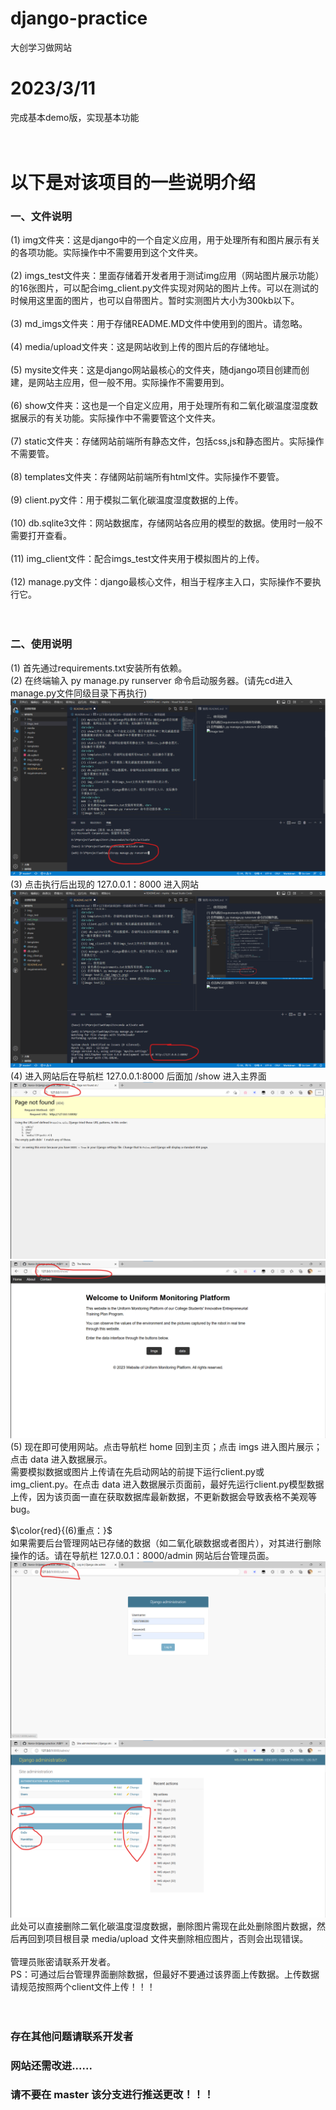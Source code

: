 # django-practice
大创学习做网站
<br>
# 2023/3/11
完成基本demo版，实现基本功能
<br><br><br>
# 以下是对该项目的一些说明介绍
### 一、文件说明
(1) img文件夹：这是django中的一个自定义应用，用于处理所有和图片展示有关的各项功能。实际操作中不需要用到这个文件夹。
<br><br>
(2) imgs_test文件夹：里面存储着开发者用于测试img应用（网站图片展示功能）的16张图片，可以配合img_client.py文件实现对网站的图片上传。可以在测试的时候用这里面的图片，也可以自带图片。暂时实测图片大小为300kb以下。
<br><br>
(3) md_imgs文件夹：用于存储README.MD文件中使用到的图片。请忽略。
<br><br>
(4) media/upload文件夹：这是网站收到上传的图片后的存储地址。
<br><br>
(5) mysite文件夹：这是django网站最核心的文件夹，随django项目创建而创建，是网站主应用，但一般不用。实际操作不需要用到。
<br><br>
(6) show文件夹：这也是一个自定义应用，用于处理所有和二氧化碳温度湿度数据展示的有关功能。实际操作中不需要管这个文件夹。
<br><br>
(7) static文件夹：存储网站前端所有静态文件，包括css,js和静态图片。实际操作不需要管。
<br><br>
(8) templates文件夹：存储网站前端所有html文件。实际操作不要管。
<br><br>
(9) client.py文件：用于模拟二氧化碳温度湿度数据的上传。
<br><br>
(10) db.sqlite3文件：网站数据库，存储网站各应用的模型的数据。使用时一般不需要打开查看。
<br><br>
(11) img_client文件：配合imgs_test文件夹用于模拟图片的上传。
<br><br>
(12) manage.py文件：django最核心文件，相当于程序主入口，实际操作不要执行它。
<br><br><br>
### 二、使用说明
(1) 首先通过requirements.txt安装所有依赖。<br>
(2) 在终端输入 py manage.py runserver 命令启动服务器。(请先cd进入manage.py文件同级目录下再执行)<br>
![image text](./md_imgs/1.png)
(3) 点击执行后出现的 127.0.0.1：8000 进入网站<br>
![image text](./md_imgs/2.png)
(4) 进入网站后在导航栏 127.0.0.1:8000 后面加 /show 进入主界面<br>
![image text](./md_imgs/3.png)
![image text](./md_imgs/4.png)
(5) 现在即可使用网站。点击导航栏 home 回到主页；点击 imgs 进入图片展示；点击 data 进入数据展示。<br>
需要模拟数据或图片上传请在先启动网站的前提下运行client.py或img_client.py。在点击 data 进入数据展示页面前，最好先运行client.py模型数据上传，因为该页面一直在获取数据库最新数据，不更新数据会导致表格不美观等bug。<br>
<!-- <p style='color:red;'>(6)重点：</p> -->
$\color{red}{(6)重点：}$<br>
如果需要后台管理网站已存储的数据（如二氧化碳数据或者图片），对其进行删除操作的话。请在导航栏 127.0.0.1：8000/admin 网站后台管理员面。
![image text](./md_imgs/5.png)
![image text](./md_imgs/6.png)
<br>
此处可以直接删除二氧化碳温度湿度数据，删除图片需现在此处删除图片数据，然后再回到项目根目录 media/upload 文件夹删除相应图片，否则会出现错误。
<br><br>
管理员账密请联系开发者。<br>
PS：可通过后台管理界面删除数据，但最好不要通过该界面上传数据。上传数据请规范按照两个client文件上传！！！
<br><br><br>

### 存在其他问题请联系开发者
### 网站还需改进......
### 请不要在 master 该分支进行推送更改！！！
